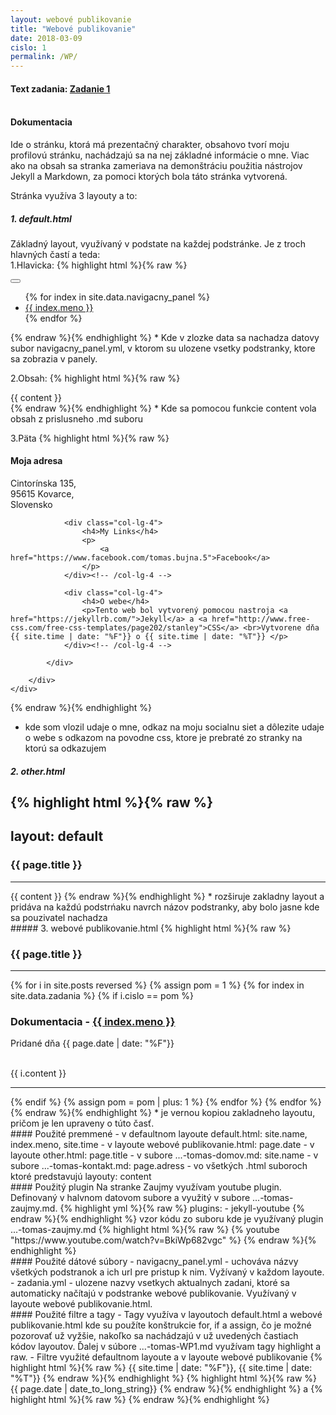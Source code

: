 ```yaml
---
layout: webové publikovanie
title: "Webové publikovanie"
date: 2018-03-09
cislo: 1
permalink: /WP/
---
```

#### Text zadania: <a href="{{ https://wiki.fiit.stuba.sk/study/bc/info/wp/2017-18/zadanie1/ }}"> Zadanie 1</a> <br><br>

#### Dokumentacia
Ide o stránku, ktorá má prezentačný charakter, obsahovo tvorí moju profilovú stránku, nachádzajú sa na nej základné informácie o mne. Viac ako na obsah sa stranka zameriava na demonštráciu použitia nástrojov Jekyll a Markdown, za pomoci ktorých bola táto stránka vytvorená.

Stránka využíva 3 layouty a to:
##### 1. default.html
Základný layout, využívaný v podstate na každej podstránke. Je z troch hlavných častí a teda:<br>
1.Hlavicka:
{% highlight html %}{% raw %}
   <div class="navbar navbar-inverse navbar-static-top">
      <div class="container">
        <div class="navbar-header">
          <button type="button" class="navbar-toggle" data-toggle="collapse" data-target=".navbar-collapse">
            <span class="icon-bar"></span>
            <span class="icon-bar"></span>
            <span class="icon-bar"></span>
          </button>
        </div>
        <div class="navbar-collapse collapse">
          <ul class="nav navbar-nav navbar-left">
            {% for index in site.data.navigacny_panel %}
			<li><a href="{{ index.url }}">{{ index.meno }}</a></li>
			{% endfor %}
          </ul>
        </div>
      </div>
    </div>
{% endraw %}{% endhighlight %}
* Kde v zlozke data sa nachadza datovy subor navigacny_panel.yml, v ktorom su ulozene vsetky podstranky, ktore sa zobrazia v panely.

2.Obsah:
{% highlight html %}{% raw %}
<div id="ww">
	    <div class="container">
			<div class="row">
				<div class="col-lg-8 col-lg-offset-2 centered">
						{{ content }}
				</div><!-- /col-lg-8 -->
			</div><!-- /row -->
	    </div> <!-- /container -->
	</div><!-- /ww -->
{% endraw %}{% endhighlight %}
* Kde sa pomocou funkcie content vola obsah z prislusneho .md suboru

3.Päta
{% highlight html %}{% raw %}
<div id="footer">
		<div class="container">
			<div class="row">
				<div class="col-lg-4">
					<h4>Moja adresa</h4>
					<p>
						Cintorínska 135,<br/>
						95615 Kovarce, <br/>
						Slovensko
					</p>
				</div><!-- /col-lg-4 -->
				
				<div class="col-lg-4">
					<h4>My Links</h4>
					<p>
						<a href="https://www.facebook.com/tomas.bujna.5">Facebook</a>
					</p>
				</div><!-- /col-lg-4 -->
				
				<div class="col-lg-4">
					<h4>O webe</h4>
					<p>Tento web bol vytvorený pomocou nastroja <a href="https://jekyllrb.com/">Jekyll</a> a <a href="http://www.free-css.com/free-css-templates/page202/stanley">CSS</a> <br>Vytvorene dňa {{ site.time | date: "%F"}} o {{ site.time | date: "%T"}} </p>
				</div><!-- /col-lg-4 -->
			
			</div>
		
		</div>
	</div>
{% endraw %}{% endhighlight %}
* kde som vlozil udaje o mne, odkaz na moju socialnu siet a dôlezite udaje o webe s odkazom na povodne css, ktore je prebraté zo stranky na ktorú sa odkazujem 

##### 2. other.html
{% highlight html %}{% raw %}
---
layout: default
---
<h3>{{ page.title }}</h3>
<hr>
{{ content }}
{% endraw %}{% endhighlight %}
* rozširuje zakladny layout a pridáva na každú podstrńaku navrch názov podstranky, aby bolo jasne kde sa pouzivatel nachadza

<br>
##### 3. webové publikovanie.html
{% highlight html %}{% raw %}
<div id="ww">
	    <div class="container">
			<div class="row">
			<h3>{{ page.title }}</h3>
			<hr>
			{% for i in site.posts reversed %}
				{% assign pom = 1 %}
				{% for index in site.data.zadania %}
					{% if i.cislo == pom %}
						<h3>Dokumentacia - <a href="{{ index.url }}">{{ index.meno }}</a></h3> <p>Pridané dňa {{ page.date | date: "%F"}}</p>
						<br>
						{{ i.content }}
						<hr>
					{% endif %}
				{% assign pom = pom | plus: 1 %}
				{% endfor %}
			{% endfor %}
			</div><!-- /row -->
	    </div> <!-- /container -->
	</div><!-- /ww -->
{% endraw %}{% endhighlight %}
* je vernou kopiou zakladneho layoutu, pričom je len upraveny o túto časť.

<br>
#### Použité premmené
- v defaultnom layoute default.html: site.name, index.meno, site.time
- v layoute webové publikovanie.html: page.date
- v layoute other.html: page.title
- v subore ...-tomas-domov.md: site.name
- v subore ...-tomas-kontakt.md: page.adress
- vo všetkých .html suboroch ktoré predstavujú layouty: content  

<br>
#### Použitý plugin
Na stranke Zaujmy využívam youtube plugin. Definovaný v halvnom datovom subore a využitý v subore ...-tomas-zaujmy.md.
{% highlight yml %}{% raw %}
plugins:
    - jekyll-youtube 
{% endraw %}{% endhighlight %}
vzor kódu zo suboru kde je využívaný plugin ...-tomas-zaujmy.md
{% highlight html %}{% raw %}
{% youtube "https://www.youtube.com/watch?v=BkiWp682vgc" %} 
{% endraw %}{% endhighlight %}
<br>
#### Použité dátové súbory
- navigacny_panel.yml - uchováva názvy všetkých podstranok a ich url pre pristup k nim. Vyžívaný v každom layoute.
- zadania.yml - ulozene nazvy vsetkych aktualnych zadani, ktoré sa automaticky načítajú v podstranke webové publikovanie. Využívaný v layoute webové publikovanie.html.

<br>
#### Použité filtre a tagy
- Tagy využíva v layoutoch default.html a webové publikovanie.html kde su použíte konštrukcie for, if a assign, čo je možné pozorovať už vyžšie, nakoľko sa nachádzajú v už uvedených častiach kódov layoutov. Ďalej v súbore ...-tomas-WP1.md využívam tagy highlight a raw.
- Filtre využité defaultnom layoute a v layoute webové publikovanie 
{% highlight html %}{% raw %}
{{ site.time | date: "%F"}}, {{ site.time | date: "%T"}}
{% endraw %}{% endhighlight %}
{% highlight html %}{% raw %}
{{ page.date | date_to_long_string}}
{% endraw %}{% endhighlight %}
a
{% highlight html %}{% raw %}
<html lang="{{ site.lang | default: "sk" }}">
{% endraw %}{% endhighlight %}
<br>
